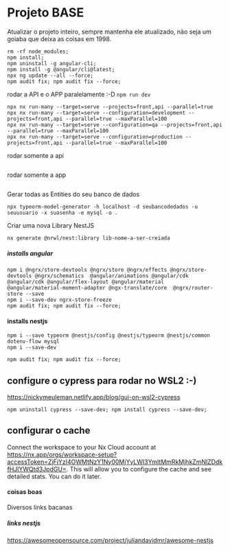 # Projeto BASE

Atualizar o projeto inteiro, sempre mantenha ele atualizado, não seja um goiaba que deixa as coisas em 1998.

```shell
rm -rf node_modules;
npm install;
npm uninstall -g angular-cli;
npm install -g @angular/cli@latest;
npx ng update --all --force;
npm audit fix; npm audit fix --force;
```

rodar a API e o APP paralelamente :-D  ```npm run dev```

```shell
npx nx run-many --target=serve --projects=front,api --parallel=true 
npx nx run-many --target=serve --configuration=development --projects=front,api --parallel=true --maxParallel=100
npx nx run-many --target=serve --configuration=qa --projects=front,api --parallel=true --maxParallel=100
npx nx run-many --target=serve --configuration=production --projects=front,api --parallel=true --maxParallel=100
```

rodar somente a api 

```shell

```

rodar somente a app 

```shell

```

Gerar todas as Entities do seu banco de dados

```shell
npx typeorm-model-generator -h localhost -d seubancodedados -u seuusuario -x suasenha -e mysql -o .
```

Criar uma nova Library NestJS

```shell
nx generate @nrwl/nest:library lib-nome-a-ser-creiada
```

##### installs angular

```
npm i @ngrx/store-devtools @ngrx/store @ngrx/effects @ngrx/store-devtools @ngrx/schematics  @angular/animations @angular/cdk @angular/cdk @angular/flex-layout @angular/material  @angular/material-moment-adapter @ngx-translate/core  @ngrx/router-store --save
npm i --save-dev ngrx-store-freeze
npm audit fix; npm audit fix --force;

```

#### installs nestjs

```
npm i --save typeorm @nestjs/config @nestjs/typeorm @nestjs/common dotenv-flow mysql
npm i --save-dev   

npm audit fix; npm audit fix --force;

```

## configure o cypress para rodar no WSL2 :-)
https://nickymeuleman.netlify.app/blog/gui-on-wsl2-cypress

```
npm uninstall cypress --save-dev; npm install cypress --save-dev;
```

## configurar o cache
Connect the workspace to your Nx Cloud account at https://nx.app/orgs/workspace-setup?accessToken=ZjFjYzI4OWMtNzY1Ny00MjYyLWI3YmItMmRkMjhkZmNlZDdkfHJlYWQtd3JpdGU=.
This will allow you to configure the cache and see detailed stats. You can do it later.

#### coisas boas 

Diversos links bacanas


##### links nestjs
https://awesomeopensource.com/project/juliandavidmr/awesome-nestjs
